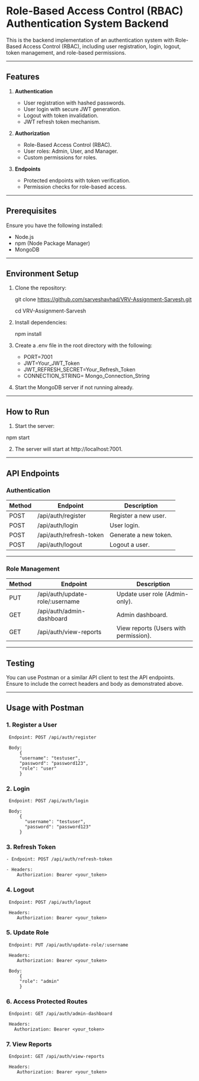# Role-Based Access Control (RBAC) Authentication System Backend

This is the backend implementation of an authentication system with Role-Based Access Control (RBAC), including user registration, login, logout, token management, and role-based permissions.

---

## Features

1. **Authentication**
   - User registration with hashed passwords.
   - User login with secure JWT generation.
   - Logout with token invalidation.
   - JWT refresh token mechanism.

2. **Authorization**
   - Role-Based Access Control (RBAC).
   - User roles: Admin, User, and Manager.
   - Custom permissions for roles.

3. **Endpoints**
   - Protected endpoints with token verification.
   - Permission checks for role-based access.

---

## Prerequisites

Ensure you have the following installed:
- Node.js
- npm (Node Package Manager)
- MongoDB

---

## Environment Setup

1. Clone the repository:
  
    git clone https://github.com/sarveshavhad/VRV-Assignment-Sarvesh.git
   
    cd VRV-Assignment-Sarvesh

3. Install dependencies:
  
   npm install

4. Create a .env file in the root directory with the following:

    - PORT=7001   
    - JWT=Your_JWT_Token   
    - JWT_REFRESH_SECRET=Your_Refresh_Token   
    - CONNECTION_STRING= Mongo_Connection_String

6. Start the MongoDB server if not running already.

---

## How to Run

1. Start the server:
   
  npm start

2. The server will start at http://localhost:7001.

---

## API Endpoints

### Authentication
| Method | Endpoint                 | Description               |
|--------|--------------------------|---------------------------|
| POST   | /api/auth/register       | Register a new user.      |
| POST   | /api/auth/login          | User login.               |
| POST   | /api/auth/refresh-token  | Generate a new token.     |
| POST   | /api/auth/logout         | Logout a user.            |

---

### Role Management
| Method | Endpoint                        | Description                            |
|--------|---------------------------------|----------------------------------------|
| PUT    | /api/auth/update-role/:username | Update user role (Admin-only).         |
| GET    | /api/auth/admin-dashboard       | Admin dashboard.                       |
| GET    | /api/auth/view-reports          | View reports (Users with permission).  |

---

## Testing
You can use Postman or a similar API client to test the API endpoints. Ensure to include the correct headers and body as demonstrated above.

---

## Usage with Postman
### 1. Register a User
     Endpoint: POST /api/auth/register

     Body:   
         {
         "username": "testuser",
         "password": "password123",
         "role": "user"
         }
      
### 2. Login
     Endpoint: POST /api/auth/login  

     Body: 
         {
           "username": "testuser",
           "password": "password123"
         }
    
### 3. Refresh Token
    - Endpoint: POST /api/auth/refresh-token

    - Headers:  
        Authorization: Bearer <your_token>

### 4. Logout
     Endpoint: POST /api/auth/logout

     Headers:
        Authorization: Bearer <your_token>

### 5. Update Role

     Endpoint: PUT /api/auth/update-role/:username

     Headers:
        Authorization: Bearer <your_token>
        
     Body:
         {
         "role": "admin"
         }

### 6. Access Protected Routes

     Endpoint: GET /api/auth/admin-dashboard

     Headers:      
       Authorization: Bearer <your_token>

### 7. View Reports
     Endpoint: GET /api/auth/view-reports

     Headers:
        Authorization: Bearer <your_token>


